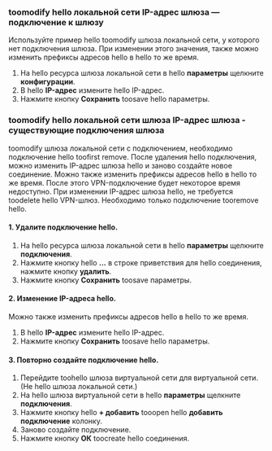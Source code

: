 ### <a name="gwipnoconnection"></a>toomodify hello локальной сети IP-адрес шлюза — подключение к шлюзу

Используйте пример hello toomodify шлюза локальной сети, у которого нет подключения шлюза. При изменении этого значения, также можно изменить префиксы адресов hello в hello то же время.

1. На hello ресурса шлюза локальной сети в hello **параметры** щелкните **конфигурации**.
2. В hello **IP-адрес** измените hello IP-адрес.
3. Нажмите кнопку **Сохранить** toosave hello параметры.

### <a name="gwipwithconnection"></a>toomodify hello локальной сети шлюза IP-адрес шлюза - существующие подключения шлюза

toomodify шлюза локальной сети с подключением, необходимо подключение hello toofirst remove. После удаления hello подключения, можно изменить IP-адрес шлюза hello и заново создайте новое соединение. Можно также изменить префиксы адресов hello в hello то же время. После этого VPN-подключение будет некоторое время недоступно. При изменении IP-адрес шлюза hello, не требуется toodelete hello VPN-шлюз. Необходимо только подключение tooremove hello.
 
#### <a name="1-remove-hello-connection"></a>1. Удалите подключение hello.

1. На hello ресурса шлюза локальной сети в hello **параметры** щелкните **подключения**.
2. Нажмите кнопку hello **...**  в строке приветствия для hello соединения, нажмите кнопку **удалить**.
3. Нажмите кнопку **Сохранить** toosave параметры.

#### <a name="2-modify-hello-ip-address"></a>2. Изменение IP-адреса hello.

Можно также изменить префиксы адресов hello в hello то же время.

1. В hello **IP-адрес** измените hello IP-адрес.
2. Нажмите кнопку **Сохранить** toosave hello параметры.

#### <a name="3-recreate-hello-connection"></a>3. Повторно создайте подключение hello.

1. Перейдите toohello шлюза виртуальной сети для виртуальной сети. (Не hello шлюза локальной сети.)
2. На hello шлюза виртуальной сети в hello **параметры** щелкните **подключения**.
3. Нажмите кнопку hello **+ добавить** tooopen hello **добавить подключение** колонку.
4. Заново создайте подключение.
5. Нажмите кнопку **ОК** toocreate hello соединения.
